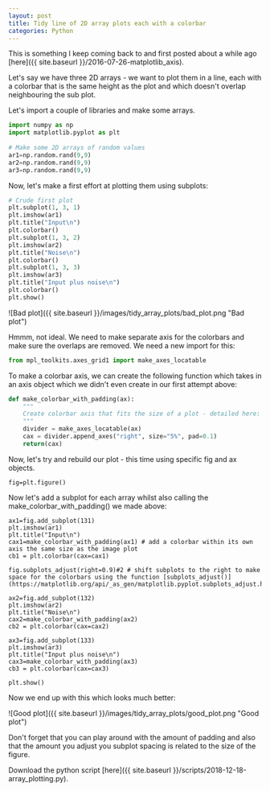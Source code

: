 ```yaml
---
layout: post
title: Tidy line of 2D array plots each with a colorbar
categories: Python
---
```


This is something I keep coming back to and first posted about a while ago [here]({{ site.baseurl }}/2016-07-26-matplotlib_axis).

Let's say we have three 2D arrays - we want to plot them in a line, each with a colorbar that is the same height as the plot and which doesn't overlap neighbouring the sub plot.

Let's import a couple of libraries and make some arrays.

```python
import numpy as np
import matplotlib.pyplot as plt
            
# Make some 2D arrays of random values
ar1=np.random.rand(9,9)
ar2=np.random.rand(9,9)
ar3=np.random.rand(9,9)
```

Now, let's make a first effort at plotting them using subplots:


```python
# Crude first plot
plt.subplot(1, 3, 1)
plt.imshow(ar1)
plt.title("Input\n")
plt.colorbar()
plt.subplot(1, 3, 2)
plt.imshow(ar2)
plt.title("Noise\n")
plt.colorbar()
plt.subplot(1, 3, 3)
plt.imshow(ar3)
plt.title("Input plus noise\n")
plt.colorbar()
plt.show()
```

![Bad plot]({{ site.baseurl }}/images/tidy_array_plots/bad_plot.png "Bad plot")

Hmmm, not ideal. We need to make separate axis for the colorbars and make sure the overlaps are removed. We need a new import for this:

```python
from mpl_toolkits.axes_grid1 import make_axes_locatable
```

To make a colorbar axis, we can create the following function which takes in an axis object which we didn't even create in our first attempt above:

```python
def make_colorbar_with_padding(ax):
    """
    Create colorbar axis that fits the size of a plot - detailed here: http://chris35wills.github.io/matplotlib_axis/
    """
    divider = make_axes_locatable(ax)
    cax = divider.append_axes("right", size="5%", pad=0.1)
    return(cax) 
```

Now, let's try and rebuild our plot - this time using specific fig and ax objects. 

```
fig=plt.figure()
```

Now let's add a subplot for each array whilst also calling the make_colorbar_with_padding() we made above:

```
ax1=fig.add_subplot(131)
plt.imshow(ar1)
plt.title("Input\n")
cax1=make_colorbar_with_padding(ax1) # add a colorbar within its own axis the same size as the image plot
cb1 = plt.colorbar(cax=cax1)

fig.subplots_adjust(right=0.9)#2 # shift subplots to the right to make space for the colorbars using the function [subplots_adjust()](https://matplotlib.org/api/_as_gen/matplotlib.pyplot.subplots_adjust.html)

ax2=fig.add_subplot(132)
plt.imshow(ar2)
plt.title("Noise\n")
cax2=make_colorbar_with_padding(ax2)
cb2 = plt.colorbar(cax=cax2)

ax3=fig.add_subplot(133)
plt.imshow(ar3)
plt.title("Input plus noise\n")
cax3=make_colorbar_with_padding(ax3)
cb3 = plt.colorbar(cax=cax3)

plt.show()
```

Now we end up with this which looks much better:

![Good plot]({{ site.baseurl }}/images/tidy_array_plots/good_plot.png "Good plot")

Don't forget that you can play around with the amount of padding and also that the amount you adjust you subplot spacing is related to the size of the figure.

Download the python script [here]({{ site.baseurl }}/scripts/2018-12-18-array_plotting.py).